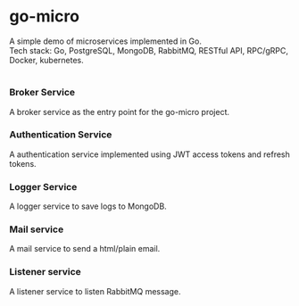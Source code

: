 # go-micro

A simple demo of microservices implemented in Go. <br/>
Tech stack: Go, PostgreSQL, MongoDB, RabbitMQ, RESTful API, RPC/gRPC, Docker, kubernetes.
#
### Broker Service
A broker service as the entry point for the go-micro project.

### Authentication Service
A authentication service implemented using JWT access tokens and refresh tokens.

### Logger Service
A logger service to save logs to MongoDB.

### Mail service
A mail service to send a html/plain email.

### Listener service
A listener service to listen RabbitMQ message.
